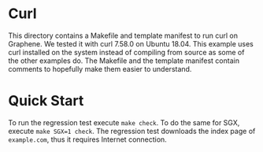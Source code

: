 # Curl

This directory contains a Makefile and template manifest to run curl on
Graphene. We tested it with curl 7.58.0 on Ubuntu 18.04. This example uses curl
installed on the system instead of compiling from source as some of the other
examples do.  The Makefile and the template manifest contain comments to
hopefully make them easier to understand.

# Quick Start

To run the regression test execute ```make check```. To do the same for SGX,
execute ```make SGX=1 check```. The regression test downloads the index page of
`example.com`, thus it requires Internet connection.
